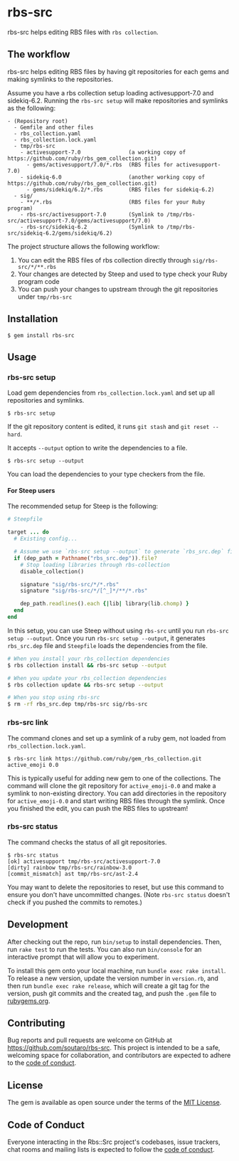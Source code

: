 # rbs-src

rbs-src helps editing RBS files with `rbs collection`.

## The workflow

rbs-src helps editing RBS files by having git repositories for each gems and making symlinks to the repositories.

Assume you have a rbs collection setup loading activesupport-7.0 and sidekiq-6.2.
Running the `rbs-src setup` will make repositories and symlinks as the following:

```
- (Repository root)
  - Gemfile and other files
  - rbs_collection.yaml
  - rbs_collection.lock.yaml
  - tmp/rbs-src
    - activesupport-7.0               (a working copy of https://github.com/ruby/rbs_gem_collection.git)
      - gems/activesupport/7.0/*.rbs  (RBS files for activesupport-7.0)
    - sidekiq-6.0                     (another working copy of https://github.com/ruby/rbs_gem_collection.git)
      - gems/sidekiq/6.2/*.rbs        (RBS files for sidekiq-6.2)
  - sig/
    - **/*.rbs                        (RBS files for your Ruby program)
    - rbs-src/activesupport-7.0       (Symlink to /tmp/rbs-src/activesupport-7.0/gems/activesupport/7.0)
    - rbs-src/sidekiq-6.2             (Symlink to /tmp/rbs-src/sidekiq-6.2/gems/sidekiq/6.2)
```

The project structure allows the following workflow:

1. You can edit the RBS files of rbs collection directly through `sig/rbs-src/*/**.rbs`
2. Your changes are detected by Steep and used to type check your Ruby program code
3. You can push your changes to upstream through the git repositories under `tmp/rbs-src`

## Installation

    $ gem install rbs-src

## Usage

### rbs-src setup

Load gem dependencies from `rbs_collection.lock.yaml` and set up all repositories and symlinks.

    $ rbs-src setup

If the git repository content is edited, it runs `git stash` and `git reset --hard`.

It accepts `--output` option to write the dependencies to a file.

    $ rbs-src setup --output

You can load the dependencies to your type checkers from the file.

#### For Steep users

The recommended setup for Steep is the following:

```ruby
# Steepfile

target ... do
  # Existing config...

  # Assume we use `rbs-src setup --output` to generate `rbs_src.dep` file
  if (dep_path = Pathname("rbs_src.dep")).file?
    # Stop loading libraries through rbs-collection
    disable_collection()

    signature "sig/rbs-src/*/*.rbs"
    signature "sig/rbs-src/*/[^_]*/**/*.rbs"

    dep_path.readlines().each {|lib| library(lib.chomp) }
  end
end
```

In this setup, you can use Steep without using `rbs-src` until you run `rbs-src setup --output`.
Once you run `rbs-src setup --output`, it generates `rbs_src.dep` file and `Steepfile` loads the dependencies from the file.

```sh
# When you install your rbs_collection dependencies
$ rbs collection install && rbs-src setup --output

# When you update your rbs_collection dependencies
$ rbs collection update && rbs-src setup --output

# When you stop using rbs-src
$ rm -rf rbs_src.dep tmp/rbs-src sig/rbs-src
```

### rbs-src link

The command clones and set up a symlink of a ruby gem, not loaded from `rbs_collection.lock.yaml`.

    $ rbs-src link https://github.com/ruby/gem_rbs_collection.git active_emoji 0.0

This is typically useful for adding new gem to one of the collections.
The command will clone the git repository for `active_emoji-0.0` and make a symlink to non-existing directory.
You can add directories in the repository for `active_emoji-0.0` and start writing RBS files through the symlink.
Once you finished the edit, you can push the RBS files to upstream!

### rbs-src status

The command checks the status of all git repositories.

    $ rbs-src status
    [ok] activesupport tmp/rbs-src/activesupport-7.0
    [dirty] rainbow tmp/rbs-src/rainbow-3.0
    [commit_mismatch] ast tmp/rbs-src/ast-2.4

You may want to delete the repositories to reset, but use this command to ensure you don't have uncommitted changes.
(Note `rbs-src status` doesn't check if you pushed the commits to remotes.)

## Development

After checking out the repo, run `bin/setup` to install dependencies. Then, run `rake test` to run the tests. You can also run `bin/console` for an interactive prompt that will allow you to experiment.

To install this gem onto your local machine, run `bundle exec rake install`. To release a new version, update the version number in `version.rb`, and then run `bundle exec rake release`, which will create a git tag for the version, push git commits and the created tag, and push the `.gem` file to [rubygems.org](https://rubygems.org).

## Contributing

Bug reports and pull requests are welcome on GitHub at https://github.com/soutaro/rbs-src. This project is intended to be a safe, welcoming space for collaboration, and contributors are expected to adhere to the [code of conduct](https://github.com/soutaro/rbs-src/blob/main/CODE_OF_CONDUCT.md).

## License

The gem is available as open source under the terms of the [MIT License](https://opensource.org/licenses/MIT).

## Code of Conduct

Everyone interacting in the Rbs::Src project's codebases, issue trackers, chat rooms and mailing lists is expected to follow the [code of conduct](https://github.com/soutaro/rbs-src/blob/main/CODE_OF_CONDUCT.md).
